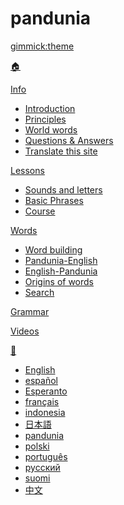 # pandunia
[gimmick:theme](readable)

[🏠](index.md)

[Info]()

  * [Introduction](dunia_bax.md)
  * [Principles](filsof.md)
  * [World words](dunia_loge.md)
  * [Questions & Answers](eske_i_jawabe.md)
  * [Translate this site](tarja_netoloke.md)

[Lessons]()

  * [Sounds and letters](abc.md)
  * [Basic Phrases](fraze.md)
  * [Course](darse.md)

[Words]()

  * [Word building](lekse_lojia.md)
  * [Pandunia-English](pandunia-engli.md)
  * [English-Pandunia](engli-pandunia.md)
  * [Origins of words](leksaslia.md)
  * [Search](tiddly.html)

[Grammar](kanun.md)

[Videos](../pandunia/filme.md)

[💬]()

  * [English](../engli/index.md)
  * [español](../espani/index.md)
  * [Esperanto](../esperanti/index.md)
  * [français](../fransi/index.md)
  * [indonesia](../malayu/index.md)
  * [日本語](../nipon/index.md)
  * [pandunia](../pandunia/index.md)
  * [polski](../polski/index.md)
  * [português](../portugal/index.md)
  * [русский](../rusi/index.md)
  * [suomi](../suomi/index.md)
  * [中文](../cini/index.md)

